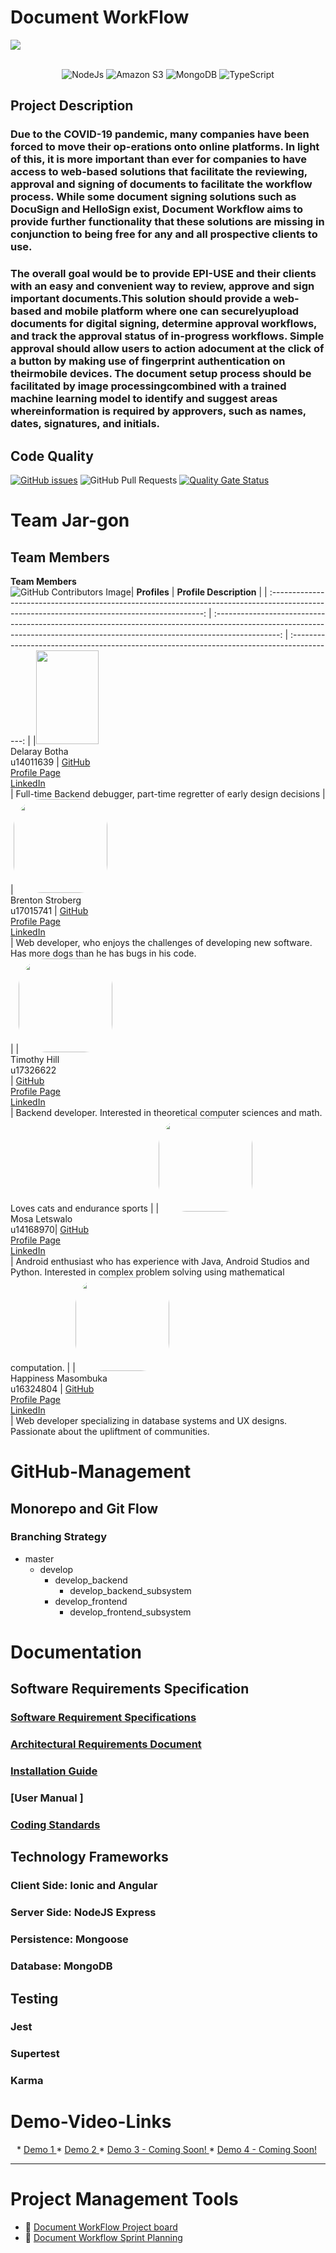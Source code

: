 # Document WorkFlow
<img src="Images/MyPost.jpg">
<br>
<br>

<p align="center"> 
 <img alt="NodeJs" src="https://img.shields.io/badge/NodeJS-339933?logo=Node.js&logoColor=white&style=for-the-badge" />
 <img alt="Amazon S3" src="https://img.shields.io/badge/AWS%20S3-569A31?logo=Amazon%20S3&logoColor=white&style=for-the-badge" />
 <img alt="MongoDB" src="https://img.shields.io/badge/MongoDB-47A248?logo=MongoDB&logoColor=white&style=for-the-badge" />
 <img alt="TypeScript" src="https://img.shields.io/badge/TypeScript-3178C6?logo=TypeScript&logoColor=white&style=for-the-badge" />
</p>

## Project Description 
### Due to the COVID-19 pandemic, many companies have been forced to move their op-erations onto online platforms. In light of this, it is more important than ever for companies to have access to web-based solutions that facilitate the reviewing, approval and signing of documents to facilitate the workflow process. While some document signing solutions such as DocuSign and HelloSign exist, Document Workflow aims to provide further functionality that these solutions are missing in conjunction to being free for any and all prospective clients to use. 
### The overall goal would be to provide EPI-USE and their clients with an easy and convenient way to review, approve and sign important documents.This solution should provide a web-based and mobile platform where one can securelyupload documents for digital signing, determine approval workflows, and track the approval status of in-progress workflows. Simple approval should allow users to action adocument at the click of a button by making use of fingerprint authentication on theirmobile devices. The document setup process should be facilitated by image processingcombined with a trained machine learning model to identify and suggest areas whereinformation is required by approvers, such as names, dates, signatures, and initials.

## Code Quality
<!-- ![Repository's Stats](https://github-readme-stats.vercel.app/api?username=u17112592&show_icons=true) -->
[![GitHub issues](https://img.shields.io/github/issues/COS301-SE-2021/Document-Workflow)](https://github.com/COS301-SE-2021/Document-Workflow/issues)
![GitHub Pull Requests](https://img.shields.io/github/issues-pr/COS301-SE-2021/Document-Workflow)
[![Quality Gate Status](https://sonarcloud.io/api/project_badges/measure?project=COS301-SE-2021_Document-Workflow&metric=alert_status)](https://sonarcloud.io/dashboard?id=COS301-SE-2021_Document-Workflow)


# Team Jar-gon
## Team Members

**Team Members**        
 ![GitHub Contributors Image](https://contrib.rocks/image?repo=COS301-SE-2021/Document-Workflow)|                                                                                  **Profiles**                                                                                  |                                     **Profile Description**                                     |
| :-------------------------------------------------------------------------------------------------------------------------------------------: | :----------------------------------------------------------------------------------------------------------------------------------------------------------------------------: | :-----------------------------------------------------------------------------------------: |
|<img src="Images/delarey.jpeg" width="100" height="150"><br/> Delaray Botha <br/> u14011639 |       [GitHub](https://github.com/delareytuks) <br/> [Profile Page](https://delareytuks.github.io) <br/> [LinkedIn](https://www.linkedin.com/in/delarey-botha-82886820b/) <br/> | Full-time Backend debugger, part-time regretter of early design decisions |
|<img src="Images/Brent.jpg" width="150" height="150" style="border-radius:30%;"> <br/> Brenton Stroberg <br/> u17015741 | [GitHub](https://github.com/u17015741) <br/> [Profile Page](https://u17015741.github.io) <br/> [LinkedIn](https://www.linkedin.com/in/brenton-stroberg-a15219172/) <br/> | Web developer, who enjoys the challenges of developing new software. Has more dogs than he has bugs in his code.<br>|
|<img src= "Images/Tim.jpg" width="150" height="150" style="border-radius:30%;"> <br/>Timothy Hill <br/> u17326622 <br/> | [GitHub]([https://github.com/u17112592]) <br/> [Profile Page](https://u17112592.github.io/) <br/> [LinkedIn](https://www.linkedin.com/in/timothy-hill-759a0b20b/) <br/> | Backend developer. Interested in theoretical computer sciences and math. Loves cats and endurance sports |
|<img src="Images/Mosa.jpg" width="150" height="150" style="border-radius:30%;"> <br/> Mosa Letswalo <br/> u14168970|       [GitHub](https://github.com/tomosaHub) <br/> [Profile Page](https://tomosaHub.github.io) <br/> [LinkedIn](https://www.linkedin.com/in/mosa-letswalo) <br/> |  Android enthusiast who has experience with Java, Android Studios and Python. Interested in complex problem solving using mathematical computation.  |
|<img src="Images/Happiness.jpg" width="150" height="150" style="border-radius:30%;"> <br/>Happiness Masombuka<br/> u16324804  |       [GitHub](https://github.com/HappinessMasombuka) <br/> [Profile Page](https://HappinessMasombuka.github.io) <br/> [LinkedIn](https://www.linkedin.com/in/happiness-masombuka-0128071a7) <br/> | Web developer specializing in database systems and UX designs. Passionate about the upliftment of communities.



# GitHub-Management

## Monorepo and Git Flow

### Branching Strategy

* master
    * develop
        * develop_backend
            * develop_backend_subsystem
        * develop_frontend
            * develop_frontend_subsystem  
         
# Documentation
## Software Requirements Specification
### [Software Requirement Specifications](https://www.overleaf.com/read/wdkdstnqdrbq)
### [Architectural Requirements Document](https://www.overleaf.com/read/ysxrgzkpvwwy)
### [Installation Guide](https://www.overleaf.com/read/xqggmbwpgxjq)
### [User Manual ]
### [Coding Standards](https://www.overleaf.com/read/pqpbcypgydjh)
<!--- ### Previous Versions --->

## Technology Frameworks
### Client Side: Ionic and Angular
### Server Side: NodeJS Express
### Persistence: Mongoose
### Database: MongoDB 

## Testing 
### Jest
### Supertest
### Karma



# Demo-Video-Links

<div style="margin-left: 2%">
* <a href="https://www.youtube.com/watch?v=bo8cdDzqsPg&feature=youtu.be"> Demo 1 </a>
* <a href="https://youtu.be/DXzyT5xn2RM"> Demo 2 </a>
* <a href=""> Demo 3 - Coming Soon! </a>
* <a href=""> Demo 4 - Coming Soon! </a>
</div>

---

# Project Management Tools

- :open_book: [Document WorkFlow Project board](https://github.com/COS301-SE-2021/Document-Workflow/projects/1)
- 📖 [Document Workflow Sprint Planning](https://tuks306306.monday.com/boards/1428586018/views/29350913)
